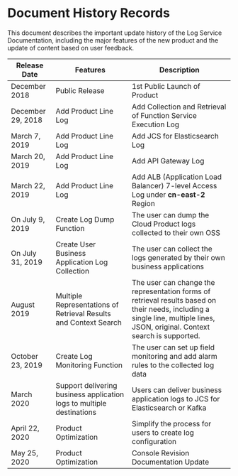 # Document History Records

This document describes the important update history of the Log Service Documentation, including the major features of the new product and the update of content based on user feedback.

|Release Date|Features|Description|
|-|-|-|
|December 2018|Public Release|1st Public Launch of Product|
|December 29, 2018|Add Product Line Log|Add Collection and Retrieval of Function Service Execution Log|
|March 7, 2019|Add Product Line Log|Add JCS for Elasticsearch Log|
|March 20, 2019|Add Product Line Log|Add API Gateway Log|
|March 22, 2019|Add Product Line Log|Add ALB (Application Load Balancer) 7-level Access Log under **cn-east-2** Region|
|On July 9, 2019|Create Log Dump Function|The user can dump the Cloud Product logs collected to their own OSS|
|On July 31, 2019|Create User Business Application Log Collection|The user can collect the logs generated by their own business applications|
|August 2019|Multiple Representations of Retrieval Results and Context Search|The user can change the representation forms of retrieval results based on their needs, including a single line, multiple lines, JSON, original. Context search is supported.|
|October 23, 2019|Create Log Monitoring Function|The user can set up field monitoring and add alarm rules to the collected log data|
|March 2020|Support delivering business application logs to multiple destinations|Users can deliver business application logs to JCS for Elasticsearch or Kafka|
|April 22, 2020|Product Optimization|Simplify the process for users to create log configuration|
|May 25, 2020|Product Optimization|Console Revision Documentation Update|
